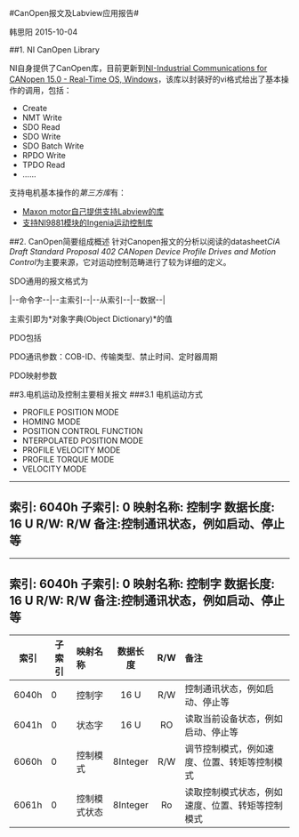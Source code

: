 #CanOpen报文及Labview应用报告#

韩思阳
2015-10-04

##1. NI CanOpen Library

NI自身提供了CanOpen库，目前更新到[NI-Industrial Communications for CANopen 15.0 - Real-Time OS, Windows](http://www.ni.com/download/ni-industrial-communications-for-canopen-15.0/5438/en/)，该库以封装好的vi格式给出了基本操作的调用，包括：

* Create
* NMT Write
* SDO Read
* SDO Write
* SDO Batch Write
* RPDO Write
* TPDO Read
* ......

支持电机基本操作的*第三方库*有：

* [Maxon motor自己提供支持Labview的库](http://sine.ni.com/nips/cds/view/p/lang/zhs/nid/209755)
* [支持NI9881模块的Ingenia运动控制库](http://sine.ni.com/nips/cds/view/p/lang/zhs/nid/210877)

##2. CanOpen简要组成概述
针对Canopen报文的分析以阅读的datasheet*CiA Draft Standard Proposal 402 CANopen Device Profile Drives and Motion Control*为主要来源，它对运动控制范畴进行了较为详细的定义。

SDO通用的报文格式为

|--命令字--|--主索引--|--从索引--|--数据--|

主索引即为*对象字典(Object Dictionary)*的值

PDO包括

PDO通讯参数：COB-ID、传输类型、禁止时间、定时器周期

PDO映射参数

##3.电机运动及控制主要相关报文
###3.1 电机运动方式

* PROFILE POSITION MODE
* HOMING MODE
* POSITION CONTROL FUNCTION
* NTERPOLATED POSITION MODE
* PROFILE VELOCITY MODE
* PROFILE TORQUE MODE
* VELOCITY MODE

---
索引: 6040h
子索引: 0
映射名称: 控制字
数据长度: 16 U
R/W: R/W
备注:控制通讯状态，例如启动、停止等
---
---
索引: 6040h
子索引: 0
映射名称: 控制字
数据长度: 16 U
R/W: R/W
备注:控制通讯状态，例如启动、停止等
---

|索引        |子索引           |映射名称  | 数据长度 | R/W | 备注 |
| ----- | -- | :---------------| :--------------:| :---:|:--------------------------------------------------------------------------|
| 6040h | 0 | 控制字 | 16 U | R/W |  控制通讯状态，例如启动、停止等|
| 6041h | 0 | 状态字 | 16 U | RO |  读取当前设备状态，例如启动、停止等|
| 6060h | 0 | 控制模式 | 8Integer | R/W |  调节控制模式，例如速度、位置、转矩等控制模式|
| 6061h | 0 | 控制模式状态 | 8Integer | Ro |  读取控制模式状态，例如速度、位置、转矩等控制模式|
